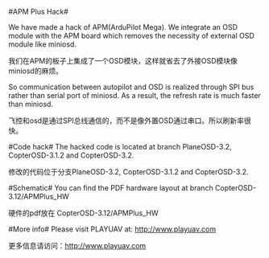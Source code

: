 #APM Plus Hack#

We have made a hack of APM(ArduPilot Mega). We integrate an OSD module with the APM board which removes the necessity of external OSD module like miniosd.

我们在APM的板子上集成了一个OSD模块，这样就省去了外接OSD模块像miniosd的麻烦。

So communication between autopilot and OSD is realized through SPI bus rather than serial port of miniosd. As a result, the refresh rate is much faster than miniosd.

飞控和osd是通过SPI总线通信的，而不是像外置OSD通过串口。所以刷新率很快。

#Code hack#
The hacked code is located at branch PlaneOSD-3.2, CopterOSD-3.1.2 and CopterOSD-3.2.

修改的代码位于分支PlaneOSD-3.2, CopterOSD-3.1.2 and CopterOSD-3.2.

#Schematic#
You can find the PDF hardware layout at branch CopterOSD-3.12/APMPlus_HW

硬件的pdf放在 CopterOSD-3.12/APMPlus_HW

#More info#
Please visit PLAYUAV at: http://www.playuav.com

更多信息请访问：http://www.playuav.com
